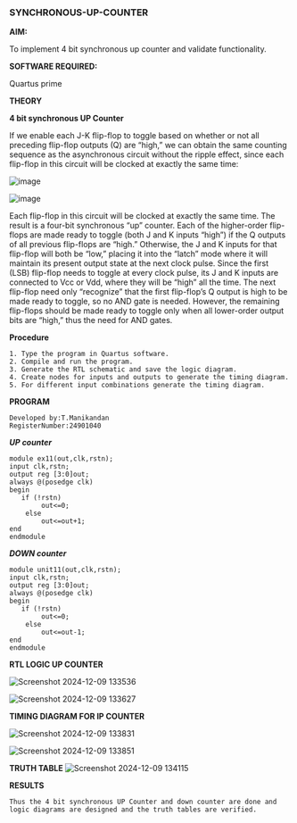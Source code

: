 ### SYNCHRONOUS-UP-COUNTER

**AIM:**

To implement 4 bit synchronous up counter and validate functionality.

**SOFTWARE REQUIRED:**

Quartus prime

**THEORY**

**4 bit synchronous UP Counter**

If we enable each J-K flip-flop to toggle based on whether or not all preceding flip-flop outputs (Q) are “high,” we can obtain the same counting sequence as the asynchronous circuit without the ripple effect, since each flip-flop in this circuit will be clocked at exactly the same time:

![image](https://github.com/naavaneetha/SYNCHRONOUS-UP-COUNTER/assets/154305477/d5db3fa0-e413-404c-b80e-b2f39d82e7e8)


![image](https://github.com/naavaneetha/SYNCHRONOUS-UP-COUNTER/assets/154305477/52cb61eb-d04b-442d-810c-31185a68410b)

Each flip-flop in this circuit will be clocked at exactly the same time.
The result is a four-bit synchronous “up” counter. Each of the higher-order flip-flops are made ready to toggle (both J and K inputs “high”) if the Q outputs of all previous flip-flops are “high.”
Otherwise, the J and K inputs for that flip-flop will both be “low,” placing it into the “latch” mode where it will maintain its present output state at the next clock pulse.
Since the first (LSB) flip-flop needs to toggle at every clock pulse, its J and K inputs are connected to Vcc or Vdd, where they will be “high” all the time.
The next flip-flop need only “recognize” that the first flip-flop’s Q output is high to be made ready to toggle, so no AND gate is needed.
However, the remaining flip-flops should be made ready to toggle only when all lower-order output bits are “high,” thus the need for AND gates.

**Procedure**
```
1. Type the program in Quartus software.
2. Compile and run the program.
3. Generate the RTL schematic and save the logic diagram.
4. Create nodes for inputs and outputs to generate the timing diagram.
5. For different input combinations generate the timing diagram.
```

**PROGRAM**
```
Developed by:T.Manikandan
RegisterNumber:24901040
```
***UP counter***
```
module ex11(out,clk,rstn);
input clk,rstn;
output reg [3:0]out;
always @(posedge clk)
begin
   if (!rstn)
	    out<=0;
	else
	    out<=out+1;
end
endmodule
```

***DOWN counter***
```
module unit11(out,clk,rstn);
input clk,rstn;
output reg [3:0]out;
always @(posedge clk)
begin
   if (!rstn)
	    out<=0;
	else
	    out<=out-1;
end
endmodule
```

**RTL LOGIC UP COUNTER**

![Screenshot 2024-12-09 133536](https://github.com/user-attachments/assets/c5a5d5ab-6ce2-470e-81be-eeed03d41376)


![Screenshot 2024-12-09 133627](https://github.com/user-attachments/assets/458013b6-2956-4654-b636-a68e2feefad5)



**TIMING DIAGRAM FOR IP COUNTER**

![Screenshot 2024-12-09 133831](https://github.com/user-attachments/assets/c035befc-277f-4794-9ff1-c49085e65766)



![Screenshot 2024-12-09 133851](https://github.com/user-attachments/assets/9d8e77d6-11b0-43d3-99ab-ada3d60b6ba2)


**TRUTH TABLE**
![Screenshot 2024-12-09 134115](https://github.com/user-attachments/assets/bbb94951-d66e-4bc1-9025-6f70f04423b6)


**RESULTS**
```
Thus the 4 bit synchronous UP Counter and down counter are done and logic diagrams are designed and the truth tables are verified.  
```
